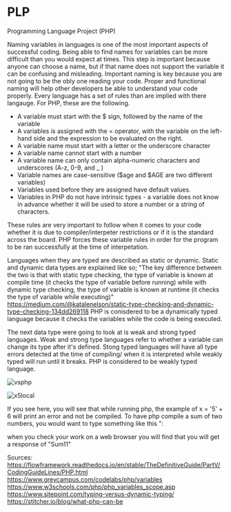 # PLP
Programming Language Project (PHP)


Naming variables in languages is one of the most important aspects of successful coding. Being able to find names for variables can be more difficult
than you would expect at times. This step is important because anyone can choose a name, but if that name does not support the variable it can be confusing and misleading.
Important naming is key because you are not going to be the obly one reading your code. Proper and functional naming will help other developers be able to understand your
code properly. Every language has a set of rules than are implied with there langauge. For PHP, these are the following.

  - A variable must start with the $ sign, followed by the name of the variable
  - A variables is assigned with the = operator, with the variable on the left-hand side and the expression to be evaluated on the right.
  - A variable name must start with a letter or the underscore character
  - A variable name cannot start with a number
  - A variable name can only contain alpha-numeric characters and underscores (A-z, 0-9, and _ )
  - Variable names are case-sensitive ($age and $AGE are two different variables)
  - Variables used before they are assigned have default values.
  - Variables in PHP do not have intrinsic types - a variable does not know in advance whether it will be used to store a number or a string of characters.

These rules are very important to follow when it comes to your code whether it is due to compiler/interpeter restrictions or if it is the standard across the board. PHP
forces these variable rules in order for the program to be ran successfully at the time of interpetation.

Languages when they are typed are described as static or dynamic. Static and dynamic data types are explained like so;
"The key difference between the two is that with static type checking, the type of variable is known at compile time
(it checks the type of variable before running) while with dynamic type checking, the type of variable is known at runtime
(it checks the type of variable while executing)" https://medium.com/@katalenelson/static-type-checking-and-dynamic-type-checking-134dd269118
PHP is conisdered to be a dynamically typed language because it checks the variables while the code is being executed.

The next data type were going to look at is weak and strong typed languages. Weak and strong type languages refer to whether a variable can change its type after it's defined.
Stong typed languages will have all type errors detected at the time of compiling/ when it is interpreted while weakly typed will run until it breaks. PHP is considered to be 
weakly typed language.




![vsphp](https://user-images.githubusercontent.com/91085020/134563742-9dd4185b-d13e-405f-b418-4baa4259de5f.png)

![x5local](https://user-images.githubusercontent.com/91085020/134563756-bf00a516-7b6a-4984-ba82-91f7dab71d65.png)
 
 If you see here, you will see that while running php, the example of x = '5' + 6 will print an error and not be compiled. To have php
 compile a sum of two numbers, you would want to type something like this 
 "<?php
    $x=5; 
    $y=6;
    $z=$x+$y;  
    echo "Sum: ",$z;    
?>:

when you check your work on a web browser you will find that you will get a response of "Sum11"
 

Sources: https://flowframework.readthedocs.io/en/stable/TheDefinitiveGuide/PartV/CodingGuideLines/PHP.html
https://www.greycampus.com/codelabs/php/variables
https://www.w3schools.com/php/php_variables_scope.asp
https://www.sitepoint.com/typing-versus-dynamic-typing/
https://stitcher.io/blog/what-php-can-be
